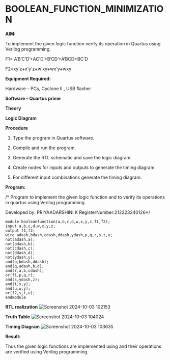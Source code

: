 # BOOLEAN_FUNCTION_MINIMIZATION

**AIM:**

To implement the given logic function verify its operation in Quartus using Verilog programming.

F1= A’B’C’D’+AC’D’+B’CD’+A’BCD+BC’D 

F2=xy’z+x’y’z+w’xy+wx’y+wxy

**Equipment Required:**

Hardware – PCs, Cyclone II , USB flasher

**Software – Quartus prime**

**Theory**

**Logic Diagram**

**Procedure**

1.	Type the program in Quartus software.

2.	Compile and run the program.

3.	Generate the RTL schematic and save the logic diagram.

4.	Create nodes for inputs and outputs to generate the timing diagram.

5.	For different input combinations generate the timing diagram.


**Program:**

/* Program to implement the given logic function and to verify its operations in quartus using Verilog programming. 

Developed by: PRIYAADARSHINI K
RegisterNumber:212223240126*/
```
module booleanfunction(a,b,c,d,w,x,y,z,f1,f2);
input a,b,c,d,w,x,y,z;
output f1,f2;
wire adash,bdash,cdash,ddash,ydash,p,q,r,s,t,u;
not(adash,a);
not(bdash,b);
not(cdash,c);
not(ddash,d);
not(ydash,y);
and(p,bdash,ddash);
and(q,adash,b,d);
and(r,a,b,cdash);
or(f1,p,q,r);
and(s,ydash,z);
and(t,x,y);
and(u,w,y);
or(f2,s,t,u);
endmodule
```

**RTL realization**
![Screenshot 2024-10-03 102153](https://github.com/user-attachments/assets/5c05e157-3ccc-4674-adcb-35911395269a)


**Truth Table**
![Screenshot 2024-10-03 104024](https://github.com/user-attachments/assets/fb16f35e-3081-4274-84c1-211f53c3a210)


**Timing Diagram**
![Screenshot 2024-10-03 103635](https://github.com/user-attachments/assets/d9b3155c-0254-4b80-9593-f27250282766)

**Result:**

Thus the given logic functions are implemented using and their operations are verified using Verilog programming.

